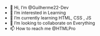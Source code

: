 - 👋 Hi, I’m @Guilherme22-Dev
- 👀 I’m interested in Learning 
- 🌱 I’m currently learning HTML, CSS , JS 
- 💞️ I’m looking to collaborate on Everything
- 📫 How to reach me @HTMLPro

<!---
Guilherme22-Dev/Guilherme22-Dev is a ✨ special ✨ repository because its `README.md` (this file) appears on your GitHub profile.
You can click the Preview link to take a look at your changes.
--->

